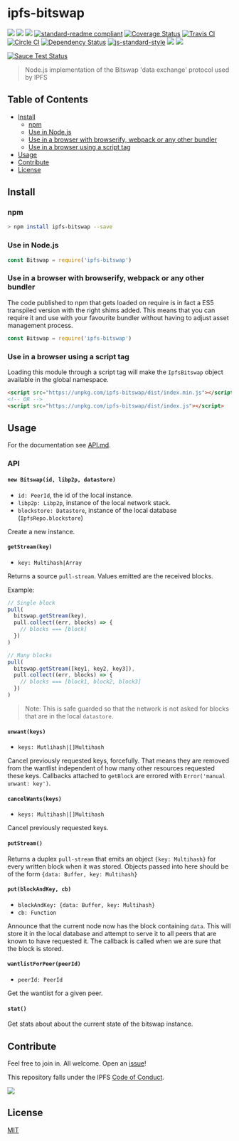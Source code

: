 # ipfs-bitswap

[![](https://img.shields.io/badge/made%20by-Protocol%20Labs-blue.svg?style=flat-square)](http://ipn.io)
[![](https://img.shields.io/badge/project-IPFS-blue.svg?style=flat-square)](http://ipfs.io/)
[![](https://img.shields.io/badge/freenode-%23ipfs-blue.svg?style=flat-square)](http://webchat.freenode.net/?channels=%23ipfs)
[![standard-readme compliant](https://img.shields.io/badge/standard--readme-OK-green.svg?style=flat-square)](https://github.com/RichardLitt/standard-readme)
[![Coverage Status](https://coveralls.io/repos/github/ipfs/js-ipfs-bitswap/badge.svg?branch=master)](https://coveralls.io/github/ipfs/js-ipfs-bitswap?branch=master)
[![Travis CI](https://travis-ci.org/ipfs/js-ipfs-bitswap.svg?branch=master)](https://travis-ci.org/ipfs/js-ipfs-bitswap)
[![Circle CI](https://circleci.com/gh/ipfs/js-ipfs-bitswap.svg?style=svg)](https://circleci.com/gh/ipfs/js-ipfs-bitswap)
[![Dependency Status](https://david-dm.org/ipfs/js-ipfs-bitswap.svg?style=flat-square)](https://david-dm.org/ipfs/js-ipfs-bitswap) [![js-standard-style](https://img.shields.io/badge/code%20style-standard-brightgreen.svg?style=flat-square)](https://github.com/feross/standard)
![](https://img.shields.io/badge/npm-%3E%3D3.0.0-orange.svg?style=flat-square)
![](https://img.shields.io/badge/Node.js-%3E%3D4.0.0-orange.svg?style=flat-square)

[![Sauce Test Status](https://saucelabs.com/browser-matrix/js-ipfs-bitswap.svg)](https://saucelabs.com/u/js-ipfs-bitswap)

> Node.js implementation of the Bitswap 'data exchange' protocol used by IPFS

## Table of Contents

- [Install](#install)
  - [npm](#npm)
  - [Use in Node.js](#use-in-nodejs)
  - [Use in a browser with browserify, webpack or any other bundler](#use-in-a-browser-with-browserify-webpack-or-any-other-bundler)
  - [Use in a browser using a script tag](#use-in-a-browser-using-a-script-tag)
- [Usage](#usage)
- [Contribute](#contribute)
- [License](#license)

## Install

### npm

```sh
> npm install ipfs-bitswap --save
```

### Use in Node.js

```js
const Bitswap = require('ipfs-bitswap')
```

### Use in a browser with browserify, webpack or any other bundler

The code published to npm that gets loaded on require is in fact a ES5 transpiled version with the right shims added. This means that you can require it and use with your favourite bundler without having to adjust asset management process.

```js
const Bitswap = require('ipfs-bitswap')
```

### Use in a browser using a script tag

Loading this module through a script tag will make the `IpfsBitswap` object available in the global namespace.

```html
<script src="https://unpkg.com/ipfs-bitswap/dist/index.min.js"></script>
<!-- OR -->
<script src="https://unpkg.com/ipfs-bitswap/dist/index.js"></script>
```

## Usage

For the documentation see [API.md](API.md).

### API

#### `new Bitswap(id, libp2p, datastore)`

- `id: PeerId`, the id of the local instance.
- `libp2p: Libp2p`, instance of the local network stack.
- `blockstore: Datastore`, instance of the local database (`IpfsRepo.blockstore`)

Create a new instance.

#### `getStream(key)`

- `key: Multihash|Array`

Returns a source `pull-stream`. Values emitted are the received blocks.

Example:

```js
// Single block
pull(
  bitswap.getStream(key),
  pull.collect((err, blocks) => {
    // blocks === [block]
  })
)

// Many blocks
pull(
  bitswap.getStream([key1, key2, key3]),
  pull.collect((err, blocks) => {
    // blocks === [block1, block2, block3]
  })
)
```

> Note: This is safe guarded so that the network is not asked
> for blocks that are in the local `datastore`.

#### `unwant(keys)`

- `keys: Mutlihash|[]Multihash`

Cancel previously requested keys, forcefully. That means they are removed from the
wantlist independent of how many other resources requested these keys. Callbacks
attached to `getBlock` are errored with `Error('manual unwant: key')`.

#### `cancelWants(keys)`

- `keys: Multihash|[]Multihash`

Cancel previously requested keys.

#### `putStream()`

Returns a duplex `pull-stream` that emits an object `{key: Multihash}` for every written block when it was stored.
Objects passed into here should be of the form `{data: Buffer, key: Multihash}`

#### `put(blockAndKey, cb)`

- `blockAndKey: {data: Buffer, key: Multihash}`
- `cb: Function`

Announce that the current node now has the block containing `data`. This will store it
in the local database and attempt to serve it to all peers that are known
 to have requested it. The callback is called when we are sure that the block
 is stored.

#### `wantlistForPeer(peerId)`

- `peerId: PeerId`

Get the wantlist for a given peer.

#### `stat()`

Get stats about about the current state of the bitswap instance.

## Contribute

Feel free to join in. All welcome. Open an [issue](https://github.com/ipfs/js-ipfs-bitswap/issues)!

This repository falls under the IPFS [Code of Conduct](https://github.com/ipfs/community/blob/master/code-of-conduct.md).

[![](https://cdn.rawgit.com/jbenet/contribute-ipfs-gif/master/img/contribute.gif)](https://github.com/ipfs/community/blob/master/contributing.md)

## License

[MIT](LICENSE)
